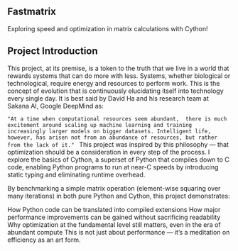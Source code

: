 ## Fastmatrix
Exploring speed and optimization in matrix calculations with Cython!

## Project Introduction
This project, at its premise, is a token to the truth that we live in a world that rewards systems that can do more with less. Systems, whether biological or technological, require energy and resources to perform work.
This is the concept of evolution that is continuously elucidating itself into technology every single day. It is best said by David Ha and his research team at Sakana AI, Google DeepMind as:

``"At a time when computational resources seem abundant, 
there is much excitement around scaling up machine learning and training increasingly larger models on bigger datasets. Intelligent life, however, has arisen not from an abundance of resources, but rather from the lack of it."
``
This project was inspired by this philosophy — that optimization should be a consideration in every step of the process. I explore the basics of Cython, a superset of Python that compiles down to C code, enabling Python programs to run at near-C speeds by introducing static typing and eliminating runtime overhead.

By benchmarking a simple matrix operation (element-wise squaring over many iterations) in both pure Python and Cython, this project demonstrates:

How Python code can be translated into compiled extensions
How major performance improvements can be gained without sacrificing readability
Why optimization at the fundamental level still matters, even in the era of abundant compute
This is not just about performance — it’s a meditation on efficiency as an art form.
